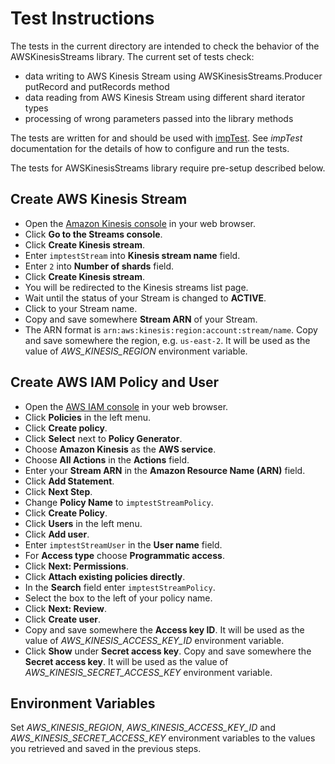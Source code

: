 # Test Instructions

The tests in the current directory are intended to check the behavior of the AWSKinesisStreams library. The current set of tests check:
- data writing to AWS Kinesis Stream using AWSKinesisStreams.Producer putRecord and putRecords method
- data reading from AWS Kinesis Stream using different shard iterator types
- processing of wrong parameters passed into the library methods

The tests are written for and should be used with [impTest](https://github.com/electricimp/impTest). See *impTest* documentation for the details of how to configure and run the tests.

The tests for AWSKinesisStreams library require pre-setup described below.

## Create AWS Kinesis Stream

- Open the [Amazon Kinesis console](https://console.aws.amazon.com/kinesis) in your web browser.
- Click **Go to the Streams console**.
- Click **Create Kinesis stream**.
- Enter `imptestStream` into **Kinesis stream name** field.
- Enter `2` into **Number of shards** field.
- Click **Create Kinesis stream**.
- You will be redirected to the Kinesis streams list page.
- Wait until the status of your Stream is changed to **ACTIVE**.
- Click to your Stream name.
- Copy and save somewhere **Stream ARN** of your Stream.
- The ARN format is `arn:aws:kinesis:region:account:stream/name`. Copy and save somewhere the region, e.g. `us-east-2`. It will be used as the value of *AWS_KINESIS_REGION* environment variable.

## Create AWS IAM Policy and User

- Open the [AWS IAM console](https://console.aws.amazon.com/iam) in your web browser.
- Click **Policies** in the left menu.
- Click **Create policy**.
- Click **Select** next to **Policy Generator**.
- Choose **Amazon Kinesis** as the **AWS service**.
- Choose **All Actions** in the **Actions** field.
- Enter your **Stream ARN** in the **Amazon Resource Name (ARN)** field.
- Click **Add Statement**.
- Click **Next Step**.
- Change **Policy Name** to `imptestStreamPolicy`.
- Click **Create Policy**.  
- Click **Users** in the left menu.
- Click **Add user**.
- Enter `imptestStreamUser` in the **User name** field.
- For **Access type** choose **Programmatic access**.
- Click **Next: Permissions**.
- Click **Attach existing policies directly**.
- In the **Search** field enter `imptestStreamPolicy`.
- Select the box to the left of your policy name.
- Click **Next: Review**.
- Click **Create user**.
- Copy and save somewhere the **Access key ID**. It will be used as the value of *AWS_KINESIS_ACCESS_KEY_ID* environment variable.
- Click **Show** under **Secret access key**. Copy and save somewhere the **Secret access key**. It will be used as the value of *AWS_KINESIS_SECRET_ACCESS_KEY* environment variable.

## Environment Variables

Set *AWS_KINESIS_REGION*, *AWS_KINESIS_ACCESS_KEY_ID* and *AWS_KINESIS_SECRET_ACCESS_KEY* environment variables to the values you retrieved and saved in the previous steps.
